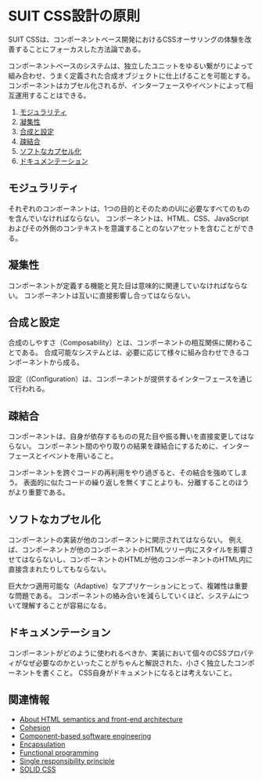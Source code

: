 # SUIT CSS設計の原則

SUIT CSSは、コンポーネントベース開発におけるCSSオーサリングの体験を改善することにフォーカスした方法論である。

コンポーネントベースのシステムは、独立したユニットをゆるい繋がりによって組み合わせ、うまく定義された合成オブジェクトに仕上げることを可能とする。
コンポーネントはカプセル化されるが、インターフェースやイベントによって相互運用することはできる。

1. [モジュラリティ](#modularity)
2. [凝集性](#cohesion)
3. [合成と設定](#composition)
4. [疎結合](#coupling)
5. [ソフトなカプセル化](#encapsulation)
6. [ドキュメンテーション](#documentation)

<a name="modularity"></a>
## モジュラリティ

それぞれのコンポーネントは、1つの目的とそのためのUIに必要なすべてのものを含んでいなければならない。
コンポーネントは、HTML、CSS、JavaScriptおよびその外側のコンテキストを意識することのないアセットを含むことができる。

<a name="cohesion"></a>
## 凝集性

コンポーネントが定義する機能と見た目は意味的に関連していなければならない。
コンポーネントは互いに直接影響し合ってはならない。

<a name="composition"></a>
## 合成と設定

合成のしやすさ（Composability）とは、コンポーネントの相互関係に関わることである。
合成可能なシステムとは、必要に応じて様々に組み合わせできるコンポーネントから成る。

設定（(Configuration）は、コンポーネントが提供するインターフェースを通じて行われる。

<a name="coupling"></a>
## 疎結合

コンポーネントは、自身が依存するものの見た目や振る舞いを直接変更してはならない。
コンポーネント間のやり取りの結果を疎結合にするために、インターフェースとイベントを用いること。

コンポーネントを跨ぐコードの再利用をやり過ぎると、その結合を強めてしまう。
表面的に似たコードの繰り返しを無くすことよりも、分離することのほうがより重要である。

<a name="encapsulation"></a>
## ソフトなカプセル化

コンポーネントの実装が他のコンポーネントに開示されてはならない。
例えば、コンポーネントが他のコンポーネントのHTMLツリー内にスタイルを影響させてはならないし、コンポーネントのHTMLが他のコンポーネントのHTML内に直接含まれたりしてもならない。

巨大かつ適用可能な（Adaptive）なアプリケーションにとって、複雑性は重要な問題である。
コンポーネントの絡み合いを減らしていくほど、システムについて理解することが容易になる。

<a name="documentation"></a>
## ドキュメンテーション

コンポーネントがどのように使われるべきか、実装において個々のCSSプロパティがなぜ必要なのかといったことがちゃんと解説された、小さく独立したコンポーネントを書くこと。
CSS自身がドキュメントになるとは考えないこと。

## 関連情報

* [About HTML semantics and front-end architecture](http://nicolasgallagher.com/about-html-semantics-front-end-architecture/)
* [Cohesion](http://en.wikipedia.org/wiki/Cohesion_(computer_science))
* [Component-based software engineering](http://en.wikipedia.org/wiki/Component-based_software_engineering)
* [Encapsulation](http://en.wikipedia.org/wiki/Encapsulation_(object-oriented_programming))
* [Functional programming](http://en.wikipedia.org/wiki/Functional_programming)
* [Single responsibility principle](http://en.wikipedia.org/wiki/Single_responsibility_principle)
* [SOLID CSS](http://blog.millermedeiros.com/solid-css/)
